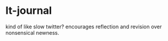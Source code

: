 # lt-journal
kind of like slow twitter? encourages reflection and revision over nonsensical newness.
